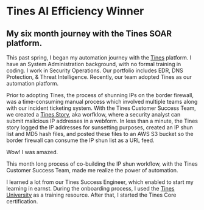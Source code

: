 # Tines AI Efficiency Winner
## My six month journey with the Tines SOAR platform.

This past spring, I began my automation journey with the [Tines](https://tines.com) platform.  I have an System Administration background, with no formal training in coding. I work in Security Operations.  Our portfolio includes EDR, DNS Protection, & Threat Intelligence. Recently, our team adopted Tines as our automation platform.

Prior to adopting Tines, the process of shunning IPs on the border firewall, was a time-consuming manual process which involved multiple teams along with our incident ticketing system.  With the Tines Customer Success Team, we created a [Tines Story](https://www.tines.com/docs/stories/), aka worfklow, where a security analyst can submit malicious IP addresses in a webform.  In less than a minute, the Tines story logged the IP addresses for sunsetting purposes, created an IP shun list and MD5 hash files, and posted these files to an AWS S3 bucket so the border firewall can consume the IP shun list as a URL feed.

Wow! I was amazed.

This month long process of co-building the IP shun workflow, with the Tines Customer Success Team, made me realize the power of automation. 

I learned a lot from our Tines Success Engineer, which enabled to start my learning in earnst.  During the onboarding process, I used the [Tines University](https://www.tines.com/university/) as a training resource.  After that, I started the Tines Core certification.
